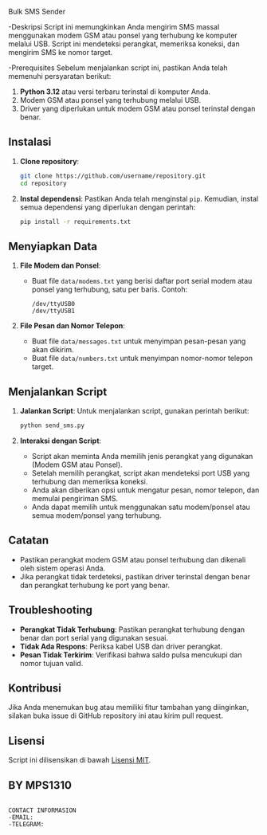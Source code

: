 
Bulk SMS Sender

-Deskripsi
Script ini memungkinkan Anda mengirim SMS massal menggunakan modem GSM atau ponsel yang terhubung ke komputer melalui USB. Script ini mendeteksi perangkat, memeriksa koneksi, dan mengirim SMS ke nomor target.

-Prerequisites
Sebelum menjalankan script ini, pastikan Anda telah memenuhi persyaratan berikut:

1. **Python 3.12** atau versi terbaru terinstal di komputer Anda.
2. Modem GSM atau ponsel yang terhubung melalui USB.
3. Driver yang diperlukan untuk modem GSM atau ponsel terinstal dengan benar.

## Instalasi
1. **Clone repository**:
   ```bash
   git clone https://github.com/username/repository.git
   cd repository
   ```

2. **Instal dependensi**:
   Pastikan Anda telah menginstal `pip`. Kemudian, instal semua dependensi yang diperlukan dengan perintah:
   ```bash
   pip install -r requirements.txt
   ```

## Menyiapkan Data
1. **File Modem dan Ponsel**:
   - Buat file `data/modems.txt` yang berisi daftar port serial modem atau ponsel yang terhubung, satu per baris. Contoh:
     ```
     /dev/ttyUSB0
     /dev/ttyUSB1
     ```

2. **File Pesan dan Nomor Telepon**:
   - Buat file `data/messages.txt` untuk menyimpan pesan-pesan yang akan dikirim.
   - Buat file `data/numbers.txt` untuk menyimpan nomor-nomor telepon target.

## Menjalankan Script
1. **Jalankan Script**:
   Untuk menjalankan script, gunakan perintah berikut:
   ```bash
   python send_sms.py
   ```

2. **Interaksi dengan Script**:
   - Script akan meminta Anda memilih jenis perangkat yang digunakan (Modem GSM atau Ponsel).
   - Setelah memilih perangkat, script akan mendeteksi port USB yang terhubung dan memeriksa koneksi.
   - Anda akan diberikan opsi untuk mengatur pesan, nomor telepon, dan memulai pengiriman SMS.
   - Anda dapat memilih untuk menggunakan satu modem/ponsel atau semua modem/ponsel yang terhubung.

## Catatan
- Pastikan perangkat modem GSM atau ponsel terhubung dan dikenali oleh sistem operasi Anda.
- Jika perangkat tidak terdeteksi, pastikan driver terinstal dengan benar dan perangkat terhubung ke port yang benar.

## Troubleshooting
- **Perangkat Tidak Terhubung**: Pastikan perangkat terhubung dengan benar dan port serial yang digunakan sesuai.
- **Tidak Ada Respons**: Periksa kabel USB dan driver perangkat.
- **Pesan Tidak Terkirim**: Verifikasi bahwa saldo pulsa mencukupi dan nomor tujuan valid.

## Kontribusi
Jika Anda menemukan bug atau memiliki fitur tambahan yang diinginkan, silakan buka issue di GitHub repository ini atau kirim pull request.

## Lisensi
Script ini dilisensikan di bawah [Lisensi MIT](LICENSE).

## BY MPS1310
```

CONTACT INFORMASION
-EMAIL:
-TELEGRAM:
